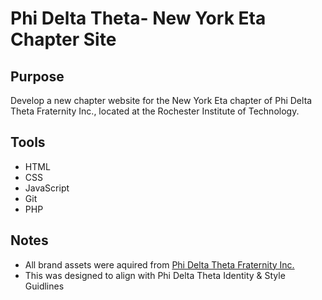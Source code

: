# Phi Delta Theta- New York Eta Chapter Site

## Purpose

Develop a new chapter website for the New York Eta chapter of Phi Delta Theta Fraternity Inc., located at the Rochester Institute of Technology.

## Tools

- HTML
- CSS
- JavaScript
- Git
- PHP

## Notes

- All brand assets were aquired from [Phi Delta Theta Fraternity Inc.](brand.phideltatheta.org)
- This was designed to align with Phi Delta Theta Identity & Style Guidlines
